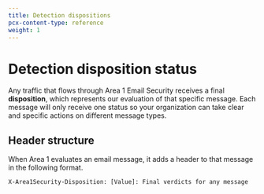 ```yaml
---
title: Detection dispositions
pcx-content-type: reference
weight: 1
---
```


# Detection disposition status

Any traffic that flows through Area 1 Email Security receives a final **disposition**, which represents our evaluation of that specific message. Each message will only receive one status so your organization can take clear and specific actions on different message types.

## Header structure

When Area 1 evaluates an email message, it adds a header to that message in the following format.

```txt
X-Area1Security-Disposition: [Value]: Final verdicts for any message
```